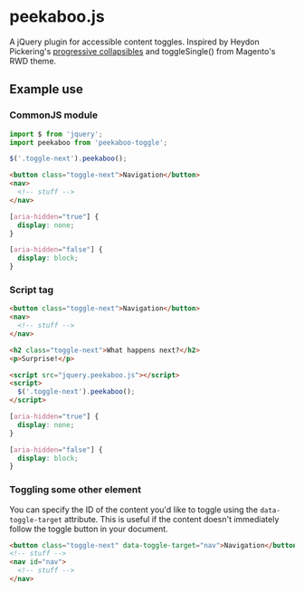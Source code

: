 # peekaboo.js

A jQuery plugin for accessible content toggles. Inspired by Heydon Pickering's
[progressive
collapsibles](http://heydonworks.com/practical_aria_examples/#progressive-collapsibles) and toggleSingle() from Magento's RWD theme.

## Example use

### CommonJS module


```js
import $ from 'jquery';
import peekaboo from 'peekaboo-toggle';

$('.toggle-next').peekaboo();
```

```html
<button class="toggle-next">Navigation</button>
<nav>
  <!-- stuff -->
</nav>
```

```css
[aria-hidden="true"] {
  display: none;
}

[aria-hidden="false"] {
  display: block;
}
```

### Script tag

```html
<button class="toggle-next">Navigation</button>
<nav>
  <!-- stuff -->
</nav>

<h2 class="toggle-next">What happens next?</h2>
<p>Surprise!</p>

<script src="jquery.peekaboo.js"></script>
<script>
  $('.toggle-next').peekaboo();
</script>
```

```css
[aria-hidden="true"] {
  display: none;
}

[aria-hidden="false"] {
  display: block;
}
```

### Toggling some other element

You can specify the ID of the content you'd like to toggle using the `data-toggle-target` attribute. This is useful if the content doesn't immediately follow the toggle button in your document.

```html
<button class="toggle-next" data-toggle-target="nav">Navigation</button>
<!-- stuff -->
<nav id="nav">
  <!-- stuff -->
</nav>
```
